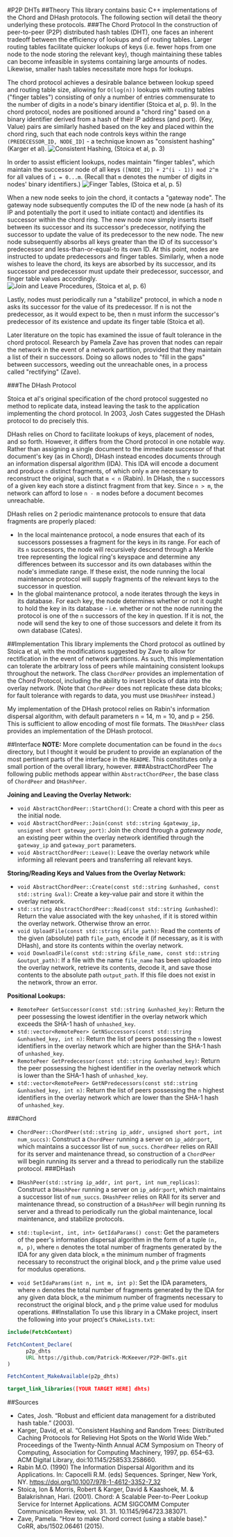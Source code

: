 #P2P DHTs
##Theory
This library contains basic C++ implementations of the Chord and DHash protocols. The following section will detail the
theory underlying these protocols.
###The Chord Protocol
In the construction of peer-to-peer (P2P) distributed hash tables (DHT), one faces an inherent tradeoff between the efficiency of lookups and of routing tables. Larger routing tables facilitate quicker lookups of keys (i.e. fewer hops from one node to the node storing the relevant key), though maintaining these tables can become infeasible in systems containing large amounts of nodes. Likewise, smaller hash tables necessitate more hops for lookups.

The chord protocol achieves a desirable balance between lookup speed and routing table size, allowing for `O(log(n))` lookups with routing tables ("finger tables") consisting of only a number of entries commensurate to the number of digits in a node's binary identifier (Stoica et al, p. 9). In the chord protocol, nodes are positioned around a "chord ring" based on a binary identifier derived from a hash of their IP address (and port). (Key, Value) pairs are similarly hashed based on the key and placed within the chord ring, such that each node controls keys within the range `(PREDECESSOR_ID, NODE_ID]` - a technique known as "consistent hashing" (Karger et al).
![Consistent Hashing, (Stoica et al, p. 3)](docs/imgs/consistentHashing.png?raw=true "Consistent Hashing")

In order to assist efficient lookups, nodes maintain "finger tables", which maintain the successor node of all keys `([NODE_ID] + 2^(i - 1)) mod 2^m` for all values of `i = 0...m`. (Recall that `m` denotes the number of digits in nodes' binary identifiers.)
![Finger Tables, (Stoica et al, p. 5)](docs/imgs/fingerTable.png?raw=true "Finger Tables")

When a new node seeks to join the chord, it contacts a "gateway node". The gateway node subsequently computes the ID of the new node (a hash of its IP and potentially the port it used to initiate contact) and identifies its successor within the chord ring. The new node now simply inserts itself between its successor and its successor's predecessor, notifying the successor to update the value of its predecessor to the new node. The new node subsequently absorbs all keys greater than the ID of its successor's predecessor and less-than-or-equal-to its own ID. At this point, nodes are instructed to update predecessors and finger tables. Similarly, when a node wishes to leave the chord, its keys are absorbed by its successor, and its successor and predecessor must update their predecessor, successor, and finger table values accordingly.
![Join and Leave Procedures, (Stoica et al, p. 6)](docs/imgs/joinAndLeave.png?raw=true "Join and Leave Procedures")

Lastly, nodes must periodically run a "stabilize" protocol, in which a node n asks its successor for the value of its predecessor. If n is not the predecessor, as it would expect to be, then n must inform the successor's predecessor of its existence and update its finger table (Stoica et al).

Later literature on the topic has examined the issue of fault tolerance in the chord protocol. Research by Pamela
Zave has proven that nodes can repair the network in the event of a network partition, provided that they maintain
a list of their n successors. Doing so allows nodes to "fill in the gaps" between successors, weeding out the unreachable
ones, in a process called "rectifying" (Zave).

###The DHash Protocol

Stoica et al's original specification of the chord protocol suggested no method to replicate data, instead leaving the task to 
the application implementing the chord protocol. In 2003, Josh Cates suggested the DHash protocol to do precisely this.

DHash relies on Chord to facilitate lookups of keys, placement of nodes, and so forth. However, it differs from the Chord 
protocol in one notable way. Rather than assigning a single document to the immediate successor of that document's key (as in Chord),
DHash instead encodes documents through an information dispersal algorithm (IDA). This IDA will encode a document and produce
`n` distinct fragments, of which only `m` are necessary to reconstruct the original, such that `m < n` (Rabin). In DHash,
the `n` successors of a given key each store a distinct fragment from that key. Since `n > m`, the network can afford to 
lose `n - m` nodes before a document becomes unreachable.

DHash relies on 2 periodic maintenance protocols to ensure that data fragments are properly placed:
- In the local maintenance protocol, a node ensures that each of its successors possesses a fragment for the keys in its range. For each 
  of its `n` successors, the node will recursively descend through a Merkle tree representing the logical ring's keyspace
  and determine any differences between its successor and its own databases within the node's immediate range. If these exist,
  the node running the local maintenance protocol will supply fragments of the relevant keys to the successor in question.
- In the global maintenance protocol, a node iterates through the keys in its database. For each key, the node determines 
  whether or not it ought to hold the key in its database - i.e. whether or not the node running the protocol is one of the `n`
  successors of the key in question. If it is not, the node will send the key to one of those successors and delete it from
  its own database (Cates).
  
##Implementation
This library implements the Chord protocol as outlined by Stoica et al, with the modifications suggested by Zave to allow for
rectification in the event of network partitions. As such, this implementation can tolerate the arbitrary loss of peers
while maintaining consistent lookups throughout the network. The class `ChordPeer` provides an implementation of the Chord Protocol,
including the ability to insert blocks of data into the overlay network. (Note that `ChordPeer` does not replicate these data blcoks;
for fault tolerance with regards to data, you must use `DHashPeer` instead.)

My implementation of the DHash protocol relies on Rabin's information dispersal algorithm, with default parameters n = 14, m = 10,
and p = 256. This is sufficient to allow encoding of most file formats. The `DHashPeer` class provides an implementation
of the DHash protocol.

##Interface
**NOTE:** More complete documentation can be found in the `docs` directory, but I thought it would be prudent to provide an 
explanation of the most pertinent parts of the interface in the `README`. This constitutes only a small portion of the 
overall library, however.
###AbstractChordPeer
The following public methods appear within `AbstractChordPeer`, the base class of `ChordPeer` and `DHashPeer`.
  
**Joining and Leaving the Overlay Network:**
- `void AbstractChordPeer::StartChord()`: Create a chord with this peer as the initial node.
- `void AbstractChordPeer::Join(const std::string &gateway_ip, unsigned short gateway_port)`: Join the chord through 
  a *gateway node*, an existing peer within the overlay network identified through the `gateway_ip` and `gateway_port`
  parameters.
- `void AbstractChordPeer::Leave()`: Leave the overlay network while informing all relevant peers and transferring all
  relevant keys.
  
**Storing/Reading Keys and Values from the Overlay Network:**
- `void AbstractChordPeer::Create(const std::string &unhashed, const std::string &val)`: Create a key-value pair and 
  store it within the overlay network.
- `std::string AbstractChordPeer::Read(const std::string &unhashed)`: Return the value associated with the key 
  `unhashed`, if it is stored within the overlay network. Otherwise throw an error. 
- `void UploadFile(const std::string &file_path)`: Read the contents of the given (absolute) path `file_path`, encode it 
  (if necessary, as it is with DHash), and store its contents within the overlay network.
- `void DownloadFile(const std::string &file_name, const std::string &output_path)`: If a file with the name `file_name` 
  has been uploaded into the overlay network, retrieve its contents, decode it, and save those contents to the absolute 
  path `output_path`. If this file does not exist in the network, throw an error.
  
**Positional Lookups:**
- `RemotePeer GetSuccessor(const std::string &unhashed_key)`: Return the peer possessing the lowest identifier in the 
  overlay network which exceeds the SHA-1 hash of `unhashed_key`.
- `std::vector<RemotePeer> GetNSuccessors(const std::string &unhashed_key, int n)`: Return the list of peers possessing 
  the `n` lowest identifiers in the  overlay network which are higher than the SHA-1 hash of `unhashed_key`.
- `RemotePeer GetPredecessor(const std::string &unhashed_key)`: Return the peer possessing the highest identifier in 
  the overlay network which is lower than the SHA-1 hash of `unhashed_key`.
- `std::vector<RemotePeer> GetNPredecessors(const std::string &unhashed_key, int n)`: Return the list of peers 
  possessing the `n` highest identifiers in the overlay network which are lower than the SHA-1 hash of `unhashed_key`.
  
###Chord

- `ChordPeer::ChordPeer(std::string ip_addr, unsigned short port, int num_succs)`: Construct a `ChordPeer` running a 
server on `ip_addr`:`port`, which maintains a successor list of `num_succs`. `ChordPeer` relies on RAII for its server
and maintenance thread, so construction of a `ChordPeer` will begin running its server and a thread to
periodically run the stabilize protocol.
###DHash

- `DHashPeer(std::string ip_addr, int port, int num_replicas)`: Construct a `DHashPeer` running a
  server on `ip_addr`:`port`, which maintains a successor list of `num_succs`. `DHashPeer` relies on RAII for its server
  and maintenance thread, so construction of a `DHashPeer` will begin running its server and a thread to
  periodically run the global maintenance, local maintenance, and stabilize protocols.
- `std::tuple<int, int, int> GetIdaParams() const`: Get the parameters of the peer's information dispersal algorithm in
  the form of a tuple `(n, m, p)`, where `n` denotes the total number of fragments generated by the IDA for any given
  data block, `m` the minimum number of fragments necessary to reconstruct the original block, and `p` the prime value
  used for modulus operations.
- `void SetIdaParams(int n, int m, int p)`: Set the IDA parameters, where `n` denotes the total number of fragments generated by the IDA for any given
  data block, `m` the minimum number of fragments necessary to reconstruct the original block, and `p` the prime value
  used for modulus operations.
##Installation
To use this library in a CMake project, insert the following into your project's `CMakeLists.txt`:
```cmake
include(FetchContent)

FetchContent_Declare(
      p2p_dhts
      URL https://github.com/Patrick-McKeever/P2P-DHTs.git
)

FetchContent_MakeAvailable(p2p_dhts)

target_link_libraries([YOUR TARGET HERE] dhts)
```
##Sources
- Cates, Josh. “Robust and efficient data management for a distributed hash table.” (2003).
- Karger, David, et al. “Consistent Hashing and Random Trees: Distributed Caching Protocols for Relieving Hot Spots on the World Wide Web.” Proceedings of the Twenty-Ninth Annual ACM Symposium on Theory of Computing, Association for Computing Machinery, 1997, pp. 654–63. ACM Digital Library, doi:10.1145/258533.258660.
- Rabin M.O. (1990) The Information Dispersal Algorithm and its Applications. In: Capocelli R.M. (eds) Sequences. Springer, New York, NY. https://doi.org/10.1007/978-1-4612-3352-7_32
- Stoica, Ion & Morris, Robert & Karger, David & Kaashoek, M. & Balakrishnan, Hari. (2001). Chord: A Scalable Peer-to-Peer Lookup Service for Internet Applications. ACM SIGCOMM Computer Communication Review, vol. 31. 31. 10.1145/964723.383071.
- Zave, Pamela. "How to make Chord correct (using a stable base)." CoRR, abs/1502.06461 (2015).
